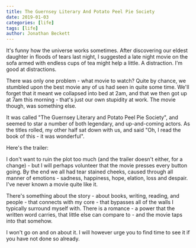 ```yaml
---
title: The Guernsey Literary And Potato Peel Pie Society
date: 2019-01-03
categories: [life]
tags: [life]
author: Jonathan Beckett
---
```


It's funny how the universe works sometimes. After discovering our eldest daughter in floods of tears last night, I suggested a late night movie on the sofa armed with endless cups of tea might help a little. A distraction. I'm good at distractions.

There was only one problem - what movie to watch? Quite by chance, we stumbled upon the best movie any of us had seen in quite some time. We'll forget that it meant we collapsed into bed at 2am, and that we then got up at 7am this morning - that's just our own stupidity at work. The movie though, was something else.

It was called "The Guernsey Literary and Potato Peel Pie Society", and seemed to star a number of both legendary, and up-and-coming actors. As the titles rolled, my other half sat down with us, and said "Oh, I read the book of this - it was wonderful".

Here's the trailer:

I don't want to ruin the plot too much (and the trailer doesn't either, for a change) - but I will perhaps volunteer that the movie presses every button going. By the end we all had tear stained cheeks, caused through all manner of emotions - sadness, happiness, hope, elation, loss and despair. I've never known a movie quite like it.

There's something about the story - about books, writing, reading, and people - that connects with my core - that bypasses all of the walls I typically surround myself with. There is a romance - a power that the written word carries, that little else can compare to - and the movie taps into that somehow.

I won't go on and on about it. I will however urge you to find time to see it if you have not done so already.